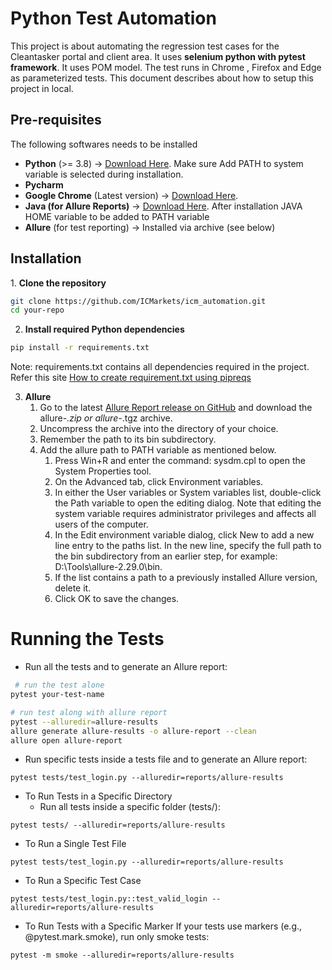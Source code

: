 # Python Test Automation
This project is about automating the regression test cases for the Cleantasker portal and client area. It uses **selenium python with pytest framework**. 
It uses POM model. The test runs in Chrome , Firefox and Edge as parameterized tests. This document describes about how to setup this project in local.

## Pre-requisites
The following softwares needs to be installed
- **Python** (>= 3.8) → [Download Here](https://www.python.org/downloads/). Make sure Add PATH to system variable is selected during installation.
- **Pycharm**
- **Google Chrome** (Latest version) → [Download Here](https://www.google.com/chrome/).
- **Java (for Allure Reports)** → [Download Here](https://www.oracle.com/java/technologies/javase-downloads.html). After installation JAVA HOME variable to be added to PATH variable
- **Allure** (for test reporting) → Installed via archive (see below)

## Installation
1️. **Clone the repository**  
```bash
git clone https://github.com/ICMarkets/icm_automation.git
cd your-repo
```
2. **Install required Python dependencies**

```bash
pip install -r requirements.txt
```
Note: requirements.txt contains all dependencies required in the project. Refer this site [How to create requirement.txt using pipreqs](https://github.com/bndr/pipreqs)

3. **Allure**
    1. Go to the latest [Allure Report release on GitHub](https://github.com/allure-framework/allure2/releases) and download the allure-*.zip or allure-*.tgz archive.
    2. Uncompress the archive into the directory of your choice.
    3. Remember the path to its bin subdirectory.
    4. Add the allure path to PATH variable as mentioned below.
        1. Press Win+R and enter the command: sysdm.cpl to open the System Properties tool.
        2. On the Advanced tab, click Environment variables.
        3. In either the User variables or System variables list, double-click the Path variable to open the editing dialog. Note that editing the system variable requires administrator privileges and affects all users of the computer.
        4. In the Edit environment variable dialog, click New to add a new line entry to the paths list. In the new line, specify the full path to the bin subdirectory from an earlier step, for example: D:\Tools\allure-2.29.0\bin.
        5. If the list contains a path to a previously installed Allure version, delete it.
        6. Click OK to save the changes.

# Running the Tests
- Run all the tests and to generate an Allure report:
```bash
 # run the test alone
pytest your-test-name 

# run test along with allure report
pytest --alluredir=allure-results
allure generate allure-results -o allure-report --clean
allure open allure-report
```
- Run specific tests inside a tests file and to generate an Allure report: 
```
pytest tests/test_login.py --alluredir=reports/allure-results
```
- To Run Tests in a Specific Directory
  - Run all tests inside a specific folder (tests/):
```
pytest tests/ --alluredir=reports/allure-results
```
 - To Run a Single Test File
```
pytest tests/test_login.py --alluredir=reports/allure-results
```
- To Run a Specific Test Case
```
pytest tests/test_login.py::test_valid_login --alluredir=reports/allure-results
```
- To Run Tests with a Specific Marker
If your tests use markers (e.g., @pytest.mark.smoke), run only smoke tests:
```
pytest -m smoke --alluredir=reports/allure-results
```
